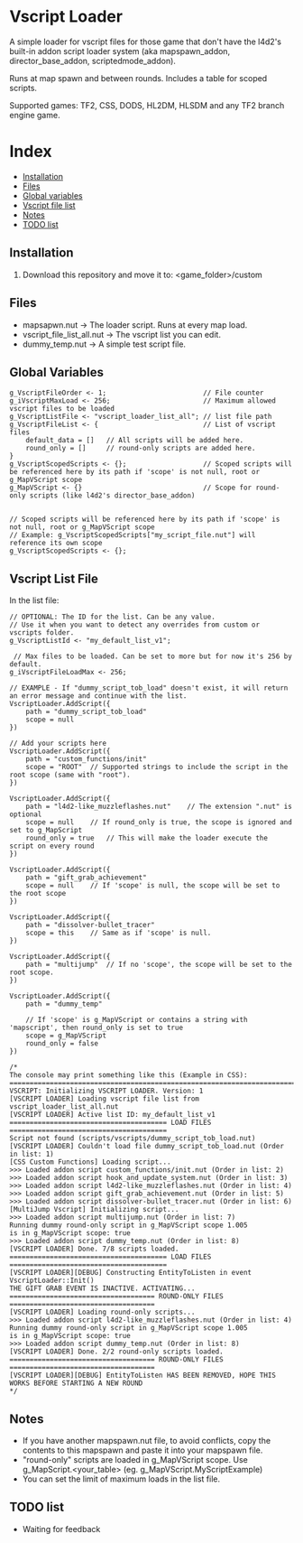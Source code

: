 # Vscript Loader
A simple loader for vscript files for those game that don't have the l4d2's built-in addon script loader system (aka mapspawn_addon, director_base_addon, scriptedmode_addon).

Runs at map spawn and between rounds. Includes a table for scoped scripts.

Supported games: TF2, CSS, DODS, HL2DM, HLSDM and any TF2 branch engine game.

# Index
- [Installation](#installation)
- [Files](#files)
- [Global variables](#global-variables)
- [Vscript file list](#vscript-list-file)
- [Notes](#notes)
- [TODO list](#todo-list)

## Installation
1. Download this repository and move it to: <game_folder>/custom

## Files
- mapsapwn.nut -> The loader script. Runs at every map load.
- vscript_file_list_all.nut -> The vscript list you can edit.
- dummy_temp.nut -> A simple test script file.

## Global Variables
```squirrel
g_VscriptFileOrder <- 1;                        // File counter
g_iVscriptMaxLoad <- 256;                       // Maximum allowed vscript files to be loaded
g_VscriptListFile <- "vscript_loader_list_all"; // list file path
g_VscriptFileList <- {                          // List of vscript files
    default_data = []   // All scripts will be added here.
    round_only = []     // round-only scripts are added here.
}         
g_VscriptScopedScripts <- {};                   // Scoped scripts will be referenced here by its path if 'scope' is not null, root or g_MapVScript scope
g_MapVScript <- {}                              // Scope for round-only scripts (like l4d2's director_base_addon)


// Scoped scripts will be referenced here by its path if 'scope' is not null, root or g_MapVScript scope
// Example: g_VscriptScopedScripts["my_script_file.nut"] will reference its own scope
g_VscriptScopedScripts <- {}; 
```

## Vscript List File
In the list file:
```squirrel
// OPTIONAL: The ID for the list. Can be any value. 
// Use it when you want to detect any overrides from custom or vscripts folder.
g_VscriptListId <- "my_default_list_v1";

 // Max files to be loaded. Can be set to more but for now it's 256 by default. 
g_iVscriptFileLoadMax <- 256; 

// EXAMPLE - If "dummy_script_tob_load" doesn't exist, it will return an error message and continue with the list.
VscriptLoader.AddScript({
    path = "dummy_script_tob_load" 
    scope = null 
})

// Add your scripts here
VscriptLoader.AddScript({
    path = "custom_functions/init"
    scope = "ROOT"  // Supported strings to include the script in the root scope (same with "root").
})

VscriptLoader.AddScript({
    path = "l4d2-like_muzzleflashes.nut"    // The extension ".nut" is optional
    scope = null    // If round_only is true, the scope is ignored and set to g_MapScript
    round_only = true	// This will make the loader execute the script on every round
})

VscriptLoader.AddScript({
    path = "gift_grab_achievement"
    scope = null    // If 'scope' is null, the scope will be set to the root scope
})

VscriptLoader.AddScript({
    path = "dissolver-bullet_tracer"
    scope = this    // Same as if 'scope' is null.
})

VscriptLoader.AddScript({
    path = "multijump"  // If no 'scope', the scope will be set to the root scope.
})

VscriptLoader.AddScript({
    path = "dummy_temp"

    // If 'scope' is g_MapVScript or contains a string with 'mapscript', then round_only is set to true
    scope = g_MapVScript    
    round_only = false
})

/*
The console may print something like this (Example in CSS):
==========================================================================================
VSCRIPT: Initializing VSCRIPT LOADER. Version: 1
[VSCRIPT LOADER] Loading vscript file list from vscript_loader_list_all.nut
[VSCRIPT LOADER] Active list ID: my_default_list_v1
======================================= LOAD FILES =======================================
Script not found (scripts/vscripts/dummy_script_tob_load.nut) 
[VSCRIPT LOADER] Couldn't load file dummy_script_tob_load.nut (Order in list: 1)
[CSS Custom Functions] Loading script...
>>> Loaded addon script custom_functions/init.nut (Order in list: 2)
>>> Loaded addon script hook_and_update_system.nut (Order in list: 3)
>>> Loaded addon script l4d2-like_muzzleflashes.nut (Order in list: 4)
>>> Loaded addon script gift_grab_achievement.nut (Order in list: 5)
>>> Loaded addon script dissolver-bullet_tracer.nut (Order in list: 6)
[MultiJump Vscript] Initializing script...
>>> Loaded addon script multijump.nut (Order in list: 7)
Running dummy round-only script in g_MapVScript scope 1.005
is in g_MapVScript scope: true
>>> Loaded addon script dummy_temp.nut (Order in list: 8)
[VSCRIPT LOADER] Done. 7/8 scripts loaded.
======================================= LOAD FILES =======================================
[VSCRIPT LOADER][DEBUG] Constructing EntityToListen in event VscriptLoader::Init()
THE GIFT GRAB EVENT IS INACTIVE. ACTIVATING...
==================================== ROUND-ONLY FILES ====================================
[VSCRIPT LOADER] Loading round-only scripts...
>>> Loaded addon script l4d2-like_muzzleflashes.nut (Order in list: 4)
Running dummy round-only script in g_MapVScript scope 1.005
is in g_MapVScript scope: true
>>> Loaded addon script dummy_temp.nut (Order in list: 8)
[VSCRIPT LOADER] Done. 2/2 round-only scripts loaded.
==================================== ROUND-ONLY FILES ====================================
[VSCRIPT LOADER][DEBUG] EntityToListen HAS BEEN REMOVED, HOPE THIS WORKS BEFORE STARTING A NEW ROUND
*/
```

## Notes
- If you have another mapspawn.nut file, to avoid conflicts, copy the contents to this mapspawn and paste it into your mapspawn file.
- "round-only" scripts are loaded in g_MapVScript scope. Use g_MapScript.<your_table> (eg. g_MapVScript.MyScriptExample)
- You can set the limit of maximum loads in the list file.

## TODO list
- Waiting for feedback
